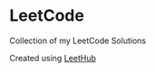 # LeetCode

Collection of my LeetCode Solutions

Created using [LeetHub](https://github.com/QasimWani/LeetHub)
